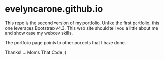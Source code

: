 # evelyncarone.github.io

This repo is the second version of my portfolio. Unlike the first portfolio, this one leverages Bootstrap v4.3. This web site should tell you a little about me and show case my webdev skills. 

The portfolio page points to other porjects that I have done.

Thanks! ... Moms That Code ;)
